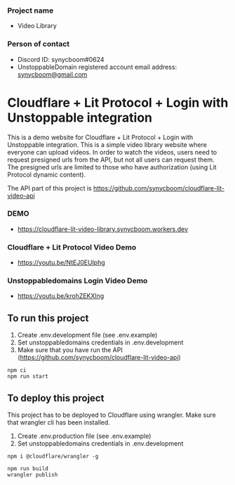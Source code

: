 ### Project name
- Video Library

### Person of contact
- Discord ID: synycboom#0624
- UnstoppableDomain registered account email address: synycboom@gmail.com

# Cloudflare + Lit Protocol + Login with Unstoppable integration
This is a demo website for Cloudflare + Lit Protocol + Login with Unstoppable integration. This is a simple video library website where everyone can upload videos.
In order to watch the videos, users need to request presigned urls from the API, but not all users can request them.  
The presigned urls are limited to those who have authorization (using Lit Protocol dynamic content).

The API part of this project is https://github.com/synycboom/cloudflare-lit-video-api
  
### DEMO
- https://cloudflare-lit-video-library.synycboom.workers.dev

### Cloudflare + Lit Protocol Video Demo
- https://youtu.be/NtEJ0EUlphg

### Unstoppabledomains Login Video Demo
- https://youtu.be/krohZEKXlng

## To run this project 
1. Create .env.development file (see .env.example)
2. Set unstoppabledomains credentials in .env.development
2. Make sure that you have run the API (https://github.com/synycboom/cloudflare-lit-video-api)
```
npm ci
npm run start
```

## To deploy this project
This project has to be deployed to Cloudflare using wrangler. Make sure that wrangler cli has been installed.
1. Create .env.production file (see .env.example)
2. Set unstoppabledomains credentials in .env.development
```
npm i @cloudflare/wrangler -g
```

```
npm run build
wrangler publish
```